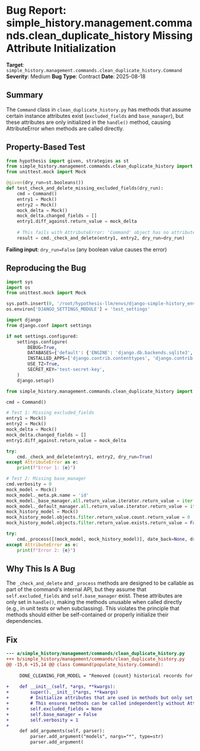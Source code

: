 # Bug Report: simple_history.management.commands.clean_duplicate_history Missing Attribute Initialization

**Target**: `simple_history.management.commands.clean_duplicate_history.Command`
**Severity**: Medium
**Bug Type**: Contract
**Date**: 2025-08-18

## Summary

The `Command` class in `clean_duplicate_history.py` has methods that assume certain instance attributes exist (`excluded_fields` and `base_manager`), but these attributes are only initialized in the `handle()` method, causing AttributeError when methods are called directly.

## Property-Based Test

```python
from hypothesis import given, strategies as st
from simple_history.management.commands.clean_duplicate_history import Command
from unittest.mock import Mock

@given(dry_run=st.booleans())
def test_check_and_delete_missing_excluded_fields(dry_run):
    cmd = Command()
    entry1 = Mock()
    entry2 = Mock()
    mock_delta = Mock()
    mock_delta.changed_fields = []
    entry1.diff_against.return_value = mock_delta
    
    # This fails with AttributeError: 'Command' object has no attribute 'excluded_fields'
    result = cmd._check_and_delete(entry1, entry2, dry_run=dry_run)
```

**Failing input**: `dry_run=False` (any boolean value causes the error)

## Reproducing the Bug

```python
import sys
import os
from unittest.mock import Mock

sys.path.insert(0, '/root/hypothesis-llm/envs/django-simple-history_env/lib/python3.13/site-packages')
os.environ['DJANGO_SETTINGS_MODULE'] = 'test_settings'

import django
from django.conf import settings

if not settings.configured:
    settings.configure(
        DEBUG=True,
        DATABASES={'default': {'ENGINE': 'django.db.backends.sqlite3', 'NAME': ':memory:'}},
        INSTALLED_APPS=['django.contrib.contenttypes', 'django.contrib.auth', 'simple_history'],
        USE_TZ=True,
        SECRET_KEY='test-secret-key',
    )
    django.setup()

from simple_history.management.commands.clean_duplicate_history import Command

cmd = Command()

# Test 1: Missing excluded_fields
entry1 = Mock()
entry2 = Mock()
mock_delta = Mock()
mock_delta.changed_fields = []
entry1.diff_against.return_value = mock_delta

try:
    cmd._check_and_delete(entry1, entry2, dry_run=True)
except AttributeError as e:
    print(f"Error 1: {e}")

# Test 2: Missing base_manager  
cmd.verbosity = 0
mock_model = Mock()
mock_model._meta.pk.name = 'id'
mock_model._base_manager.all.return_value.iterator.return_value = iter([])
mock_model._default_manager.all.return_value.iterator.return_value = iter([])
mock_history_model = Mock()
mock_history_model.objects.filter.return_value.count.return_value = 0
mock_history_model.objects.filter.return_value.exists.return_value = False

try:
    cmd._process([(mock_model, mock_history_model)], date_back=None, dry_run=True)
except AttributeError as e:
    print(f"Error 2: {e}")
```

## Why This Is A Bug

The `_check_and_delete` and `_process` methods are designed to be callable as part of the command's internal API, but they assume that `self.excluded_fields` and `self.base_manager` exist. These attributes are only set in `handle()`, making the methods unusable when called directly (e.g., in unit tests or when subclassing). This violates the principle that methods should either be self-contained or properly initialize their dependencies.

## Fix

```diff
--- a/simple_history/management/commands/clean_duplicate_history.py
+++ b/simple_history/management/commands/clean_duplicate_history.py
@@ -15,6 +15,14 @@ class Command(populate_history.Command):
     
     DONE_CLEANING_FOR_MODEL = "Removed {count} historical records for {model}\n"
 
+    def __init__(self, *args, **kwargs):
+        super().__init__(*args, **kwargs)
+        # Initialize attributes that are used in methods but only set in handle()
+        # This ensures methods can be called independently without AttributeError
+        self.excluded_fields = None
+        self.base_manager = False
+        self.verbosity = 1
+
     def add_arguments(self, parser):
         parser.add_argument("models", nargs="*", type=str)
         parser.add_argument(
```